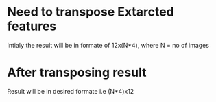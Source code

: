 # Need to transpose Extarcted features
Intialy the result will be in formate of 12x(N*4),
where N = no of images
# After transposing result
Result will be in desired formate i.e (N*4)x12